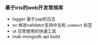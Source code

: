 ### 基于iris的web开发常规库

* logger 基于zap的日志
* sv 修改validator支持中文和 `comment` 标签
* ut 日常使用的快速工具
* mab mongodb api build 